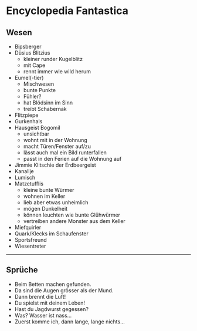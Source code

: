 # Encyclopedia Fantastica

## Wesen
* Bipsberger
* Düsius Blitzius
	* kleiner runder Kugelblitz
	* mit Cape
	* rennt immer wie wild herum
* Eumel(-tier)
	* Mischwesen
	* bunte Punkte
	* Fühler?
	* hat Blödsinn im Sinn
	* treibt Schabernak
* Flitzpiepe
* Gurkenhals
* Hausgeist Bogomil
	* unsichtbar
	* wohnt mit in der Wohnung
	* macht Türen/Fenster auf/zu
	* lässt auch mal ein Bild runterfallen
	* passt in den Ferien auf die Wohnung auf
* Jimmie Klitschie der Erdbeergeist
* Kanallje
* Lumisch
* Matzetufflis
	* kleine bunte Würmer
	* wohnen im Keller
	* lieb aber etwas unheimlich
	* mögen Dunkelheit
	* können leuchten wie bunte Glühwürmer
	* vertreiben andere Monster aus dem Keller
* Miefquirler
* Quark/Klecks im Schaufenster
* Sportsfreund
* Wiesentreter

---

## Sprüche
* Beim Betten machen gefunden.
* Da sind die Augen grösser als der Mund.
* Dann brennt die Luft!
* Du spielst mit deinem Leben!
* Hast du Jagdwurst gegessen?
* Was? Wasser ist nass...
* Zuerst komme ich, dann lange, lange nichts...

